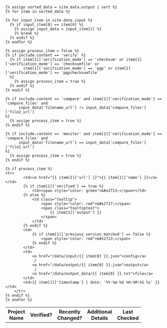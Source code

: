 <table>
    <tr>
        <th>Project<br/>Name</th>
        <th>Verified?</th>
        <th>Recently<br/>Changed?</th>
        <th>Additional<br/>Details</th>
        <th>Last<br/>Checked</th>
    </tr>

    {% assign sorted_data = site.data.output | sort %}
    {% for item in sorted_data %}

    {% for input_item in site.data.input %}
      {% if input_item[0] == item[0] %}
        {% assign input_data = input_item[1] %}
        {% break %}
      {% endif %}
    {% endfor %}

    {% assign process_item = false %}
    {% if include.content == 'verify' %}
      {% if item[1]['verification_mode'] == 'checksum' or item[1]['verification_mode'] == 'checksumfile' or
            item[1]['verification_mode'] == 'pgp' or item[1]['verification_mode'] == 'pgpchecksumfile'
      %}
        {% assign process_item = true %}
      {% endif %}
    {% endif %}

    {% if include.content == 'compare' and item[1]['verification_mode'] == 'compare_files' and
          input_data['filename_url'] != input_data['compare_files']['file2_url']
    %}
      {% assign process_item = true %}
    {% endif %}

    {% if include.content == 'monitor' and item[1]['verification_mode'] == 'compare_files' and
          input_data['filename_url'] == input_data['compare_files']['file2_url']
    %}
      {% assign process_item = true %}
    {% endif %}
    
    {% if process_item %}
    <tr>
            <td><a href="{{ item[1]['url'] }}">{{ item[1]['name'] }}</a></td>
            {% if item[1]['verified'] == true %}
                <td><span style="color: green">&#x2713;</span></td>
            {% else %}
                <td class="tooltip">
                    <span style="color: red">&#x2717;</span>
                    <span class="tooltiptext">
                        {{ item[1]['output'] }}
                    </span>
                </td>
            {% endif %}
            <td>
                {% if item[1]['previous_version_matched'] == false %}
                    <span style="color: red">&#x2713;</span>
                {% endif %}
            </td>
            <td>
                <a href="/data/input/{{ item[0] }}.json">config</a>
                 / 
                <a href="/data/output/{{ item[0] }}.json">output</a> 
                 / 
                <a href="/data/output_data/{{ item[0] }}.txt">file</a> 
            </td>
            <td>{{ item[1]['timestamp'] | date: '%Y-%m-%d %H:%M:%S %z' }}</td>
        </tr>
    {% endif %}
    {% endfor %}
</table>

